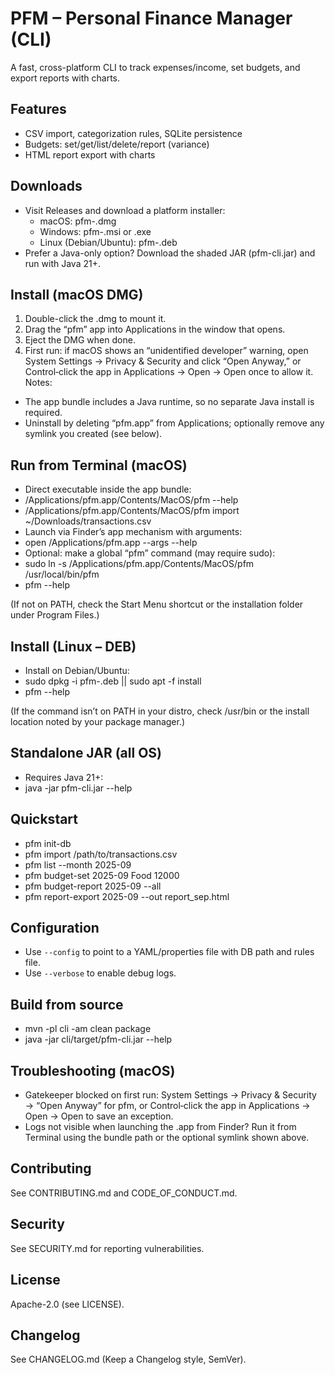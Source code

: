 # PFM – Personal Finance Manager (CLI)

A fast, cross-platform CLI to track expenses/income, set budgets, and export reports with charts.

## Features
- CSV import, categorization rules, SQLite persistence
- Budgets: set/get/list/delete/report (variance)
- HTML report export with charts

## Downloads
- Visit Releases and download a platform installer:
    - macOS: pfm-<version>.dmg
    - Windows: pfm-<version>.msi or .exe
    - Linux (Debian/Ubuntu): pfm-<version>.deb
- Prefer a Java-only option? Download the shaded JAR (pfm-cli.jar) and run with Java 21+.

## Install (macOS DMG)
1) Double-click the .dmg to mount it.
2) Drag the “pfm” app into Applications in the window that opens.
3) Eject the DMG when done.
4) First run: if macOS shows an “unidentified developer” warning, open System Settings → Privacy & Security and click “Open Anyway,” or Control‑click the app in Applications → Open → Open once to allow it.  
   Notes:
- The app bundle includes a Java runtime, so no separate Java install is required.
- Uninstall by deleting “pfm.app” from Applications; optionally remove any symlink you created (see below).

## Run from Terminal (macOS)
- Direct executable inside the app bundle:
- /Applications/pfm.app/Contents/MacOS/pfm --help
- /Applications/pfm.app/Contents/MacOS/pfm import ~/Downloads/transactions.csv
- Launch via Finder’s app mechanism with arguments:
- open /Applications/pfm.app --args --help
- Optional: make a global “pfm” command (may require sudo):
- sudo ln -s /Applications/pfm.app/Contents/MacOS/pfm /usr/local/bin/pfm
- pfm --help

(If not on PATH, check the Start Menu shortcut or the installation folder under Program Files.)

## Install (Linux – DEB)
- Install on Debian/Ubuntu:
- sudo dpkg -i pfm-<version>.deb || sudo apt -f install
- pfm --help

(If the command isn’t on PATH in your distro, check /usr/bin or the install location noted by your package manager.)

## Standalone JAR (all OS)
- Requires Java 21+:
- java -jar pfm-cli.jar --help


## Quickstart
- pfm init-db
- pfm import /path/to/transactions.csv
- pfm list --month 2025-09
- pfm budget-set 2025-09 Food 12000
- pfm budget-report 2025-09 --all
- pfm report-export 2025-09 --out report_sep.html


## Configuration
- Use `--config` to point to a YAML/properties file with DB path and rules file.
- Use `--verbose` to enable debug logs.

## Build from source
- mvn -pl cli -am clean package
- java -jar cli/target/pfm-cli.jar --help


## Troubleshooting (macOS)
- Gatekeeper blocked on first run: System Settings → Privacy & Security → “Open Anyway” for pfm, or Control‑click the app in Applications → Open → Open to save an exception.
- Logs not visible when launching the .app from Finder? Run it from Terminal using the bundle path or the optional symlink shown above.

## Contributing
See CONTRIBUTING.md and CODE_OF_CONDUCT.md.

## Security
See SECURITY.md for reporting vulnerabilities.

## License
Apache-2.0 (see LICENSE).

## Changelog
See CHANGELOG.md (Keep a Changelog style, SemVer).

